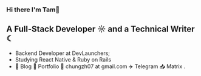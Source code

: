 ### Hi there I'm Tam👋

## A Full-Stack Developer ☼ and a Technical Writer ☾

- Backend Developer at DevLaunchers;
- Studying React Native & Ruby on Rails
- 📝 Blog 📇 Portfolio 📧 chungzh07 at gmail.com ✈️ Telegram 📥 Matrix .
